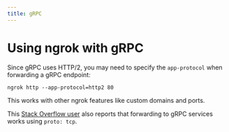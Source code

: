 ```yaml
---
title: gRPC
---
```


# Using ngrok with gRPC

Since gRPC uses HTTP/2, you may need to specify the `app-protocol` when forwarding a gRPC endpoint:

`ngrok http --app-protocol=http2 80`

This works with other ngrok features like custom domains and ports.

This [Stack Overflow user](https://stackoverflow.com/a/59555606/7282727) also reports that forwarding to gRPC services works using `proto: tcp`.
